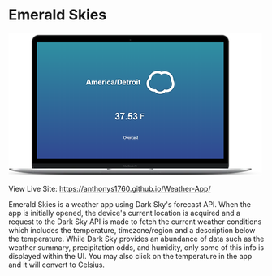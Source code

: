 # Emerald Skies

![Emearld Skies](weatherappcrop.png)

View Live Site: https://anthonys1760.github.io/Weather-App/

Emerald Skies is a weather app using Dark Sky's forecast API. When the app is initially opened, the device's current location is acquired and a request to the Dark Sky API is made to fetch the current weather conditions which includes the temperature, timezone/region and a description below the temperature. While Dark Sky provides an abundance of data such as the weather summary, precipitation odds, and humidity, only some of this info is displayed within the UI. You may also click on the temperature in the app and it will convert to Celsius.
